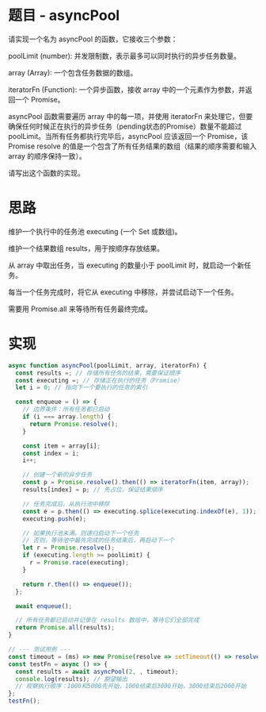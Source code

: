 # 题目 - asyncPool
请实现一个名为 asyncPool 的函数，它接收三个参数：

poolLimit (number): 并发限制数，表示最多可以同时执行的异步任务数量。

array (Array): 一个包含任务数据的数组。

iteratorFn (Function): 一个异步函数，接收 array 中的一个元素作为参数，并返回一个 Promise。

asyncPool 函数需要遍历 array 中的每一项，并使用 iteratorFn 来处理它，但要确保任何时候正在执行的异步任务（pending状态的Promise）数量不能超过 poolLimit。当所有任务都执行完毕后，asyncPool 应该返回一个 Promise，该 Promise resolve 的值是一个包含了所有任务结果的数组（结果的顺序需要和输入 array 的顺序保持一致）。

请写出这个函数的实现。


# 思路

维护一个执行中的任务池 executing (一个 Set 或数组)。

维护一个结果数组 results，用于按顺序存放结果。

从 array 中取出任务，当 executing 的数量小于 poolLimit 时，就启动一个新任务。

每当一个任务完成时，将它从 executing 中移除，并尝试启动下一个任务。

需要用 Promise.all 来等待所有任务最终完成。

# 实现
```js
async function asyncPool(poolLimit, array, iteratorFn) {
  const results =; // 存储所有任务的结果，需要保证顺序
  const executing =; // 存储正在执行的任务（Promise）
  let i = 0; // 指向下一个要执行的任务的索引

  const enqueue = () => {
    // 边界条件：所有任务都已启动
    if (i === array.length) {
      return Promise.resolve();
    }

    const item = array[i];
    const index = i;
    i++;

    // 创建一个新的异步任务
    const p = Promise.resolve().then(() => iteratorFn(item, array));
    results[index] = p; // 先占位，保证结果顺序

    // 任务完成后，从执行池中移除
    const e = p.then(() => executing.splice(executing.indexOf(e), 1));
    executing.push(e);

    // 如果执行池未满，则递归启动下一个任务
    // 否则，等待池中最先完成的任务结束后，再启动下一个
    let r = Promise.resolve();
    if (executing.length >= poolLimit) {
      r = Promise.race(executing);
    }

    return r.then(() => enqueue());
  };

  await enqueue();

  // 所有任务都已启动并记录在 results 数组中，等待它们全部完成
  return Promise.all(results);
}

// --- 测试用例 ---
const timeout = (ms) => new Promise(resolve => setTimeout(() => resolve(ms), ms));
const testFn = async () => {
  const results = await asyncPool(2, , timeout);
  console.log(results); // 期望输出 
  // 观察执行顺序：1000和5000先开始，1000结束后3000开始，3000结束后2000开始
};
testFn();
```
